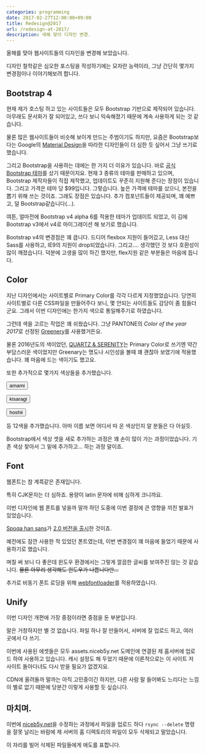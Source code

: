 ```yaml
---
categories: programming
date: 2017-02-27T12:00:00+09:00
title: Redesign@2017
url: /redesign-at-2017/
description: 새해 맞이 디자인 변경.
---
```


올해를 맞아 웹사이트들의 디자인을 변경해 보았습니다.

디자인 철학같은 심오한 포스팅을 작성하기에는 모자란 능력이라, 그냥 간단히 몇가지 변경점이나 이야기해보려 합니다.

## Bootstrap 4

현재 제가 호스팅 하고 있는 사이트들은 모두 Bootstrap 기반으로 제작되어 있습니다.
아무래도 문서화가 잘 되어있고, 쓰다 보니 익숙해졌기 때문에 계속 사용하게 되는 것 같습니다.

물론 많은 웹사이트들이 비슷해 보이게 만드는 주범이기도 하지만, 요즘은 Bootstrap보다는 Google의 [Material Design](https://material.io/guidelines/)을 따라한 디자인들이 더 심한 듯 싶어서 그냥 쓰기로 했습니다.

그리고 Bootstrap을 사용하는 데에는 한 가지 더 이유가 있습니다. 바로 [공식 Bootstrap 테마](https://themes.getbootstrap.com)를 샀기 때문이지요.
현재 3 종류의 테마를 판매하고 있으며, Bootstrap 제작자들이 직접 제작했고, 업데이트도 꾸준히 지원해 준다는 장점이 있습니다. 그리고 가격은 테마 당 \$99입니다. 그렇습니다. 높은 가격에 테마를 샀으니, 본전을 뽑기 위해 쓰는 것이죠. 그래도 장점은 있습니다. 추가 컴포넌트들이 제공되며, 꽤 예쁘고, 덜 Bootstrap같습니다(...).

여튼, 얼마전에 Bootstrap v4 alpha 6를 적용한 테마가 업데이트 되었고, 이 김에 Bootstrap v3에서 v4로 마이그레이션 해 보기로 했습니다.

Bootstrap v4의 변경점은 꽤 큽니다. 드디어 flexbox 지원이 들어갔고, Less 대신 Sass를 사용하고, IE9의 지원이 drop되었습니다. 그리고.... 생각했던 것 보다 호환성이 많이 깨졌습니다. 덕분에 고생을 많이 하긴 했지만, flex지원 같은 부분들은 마음에 듭니다.

## Color

지난 디자인에서는 사이트별로 Primary Color를 각각 다르게 지정했었습니다. 당연히 사이트별로 다른 CSS파일을 만들어주다 보니, 몇 안되는 사이트들도 감당이 좀 힘들더군요. 그래서 이번 디자인에는 한가지 색으로 통일해주기로 하였습니다.

그런데 색을 고르는 작업은 꽤 쉬웠습니다. 그냥 PANTONE의 *Color of the year 2017*로 선정된 [Greenery](https://www.pantone.com/color-of-the-year-2017)를 사용했거든요.

물론 2016년도의 색이었던, [QUARTZ & SERENITY](https://www.pantone.com/color-of-the-year-2016)는 Primary Color로 쓰기엔 약간 부담스러운 색이었지만 Greenary는 명도나 시인성을 볼때 꽤 괜찮아 보였기에 적용했습니다. 꽤 마음에 드는 색이기도 했고요.

또한 추가적으로 몇가지 색상들을 추가했습니다.

<button class="btn btn-amami">amami</button>

<button class="btn btn-kisaragi">kisaragi</button>

<button class="btn btn-hoshii">hoshii</button>

등 12색을 추가했습니다. 아마 이름 보면 어디서 따 온 색상인지 알 분들은 다 아실듯.

Bootstrap에서 색상 셋을 새로 추가하는 과정은 꽤 손이 많이 가는 과정이었습니다. 기존 색상 찾아서 그 밑에 추가하고... 하는 과정 말이죠.

## Font

웹폰트는 참 계륵같은 존재입니다.

특히 CJK문자는 더 심하죠. 용량이 latin 문자에 비해 심하게 크니까요.

이번 디자인에 웹 폰트를 넣을까 말까 하던 도중에 이번 결정에 큰 영향을 끼친 발표가 있었습니다.

[Spoqa han sans](https://spoqa.github.io/spoqa-han-sans/ko-KR/)가 [2.0 버전을 출시](https://spoqa.github.io/2017/02/15/SHS-trivia.html)한 것이죠.

예전에도 잠깐 사용한 적 있었던 폰트였는데, 이번 변경점이 꽤 마음에 들었기 때문에 사용하기로 했습니다.

며칠 써 보니 다 좋은데 윈도우 환경에서는 그렇게 깔끔한 글씨를 보여주진 않는 것 같습니다. ~~물론 아무리 생각해도 윈도우가 나쁩니다만...~~

추가로 비동기 폰트 로딩을 위해 [webfontloader](https://github.com/typekit/webfontloader)를 적용하였습니다.

## Unify

이번 디자인 개편에 가장 중점이라면 중점을 둔 부분입니다.

말은 거창하지만 별 것 없습니다. 파일 하나 잘 만들어서, 서버에 잘 업로드 하고, 여러 곳에서 다 쓰기.

이번에 사용된 에셋들은 모두 assets.niceb5y.net 도메인에 연결된 제 홈서버에 업로드 하여 사용하고 있습니다. 캐시 설정도 해 두었기 때문에 이론적으로는 이 사이트 저 사이트 돌아다녀도 다시 받을 필요가 없겠지요.

CDN에 올려둘까 말까는 아직 고민중이긴 하지만, 다른 사람 말 들어봐도 느리다는 느낌이 별로 없기 때문에 당분간 이렇게 사용할 듯 싶습니다.

## 마치며.

이번에 [niceb5y.net](https://niceb5y.net)을 수정하는 과정에서 파일을 업로드 하다 `rsync --delete` 명령을 잘못 날리는 바람에 제 서버의 홈 디렉토리의 파일이 모두 삭제되고 말았습니다.

이 자리를 빌어 삭제된 파일들에게 애도를 표합니다.
